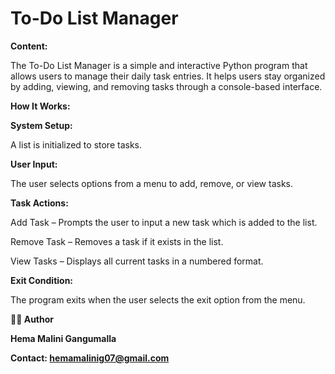 # **To-Do List Manager**


**Content:**

The To-Do List Manager is a simple and interactive Python program that allows users to manage their daily task entries. It helps users stay organized by adding, viewing, and removing tasks through a console-based interface.


**How It Works:**


**System Setup:**


A list is initialized to store tasks.

**User Input:**

The user selects options from a menu to add, remove, or view tasks.

**Task Actions:**

Add Task – Prompts the user to input a new task which is added to the list.

Remove Task – Removes a task if it exists in the list.

View Tasks – Displays all current tasks in a numbered format.

**Exit Condition:**

The program exits when the user selects the exit option from the menu.


**👩‍💻 Author**

**Hema Malini Gangumalla**

**Contact: hemamalinig07@gmail.com**
